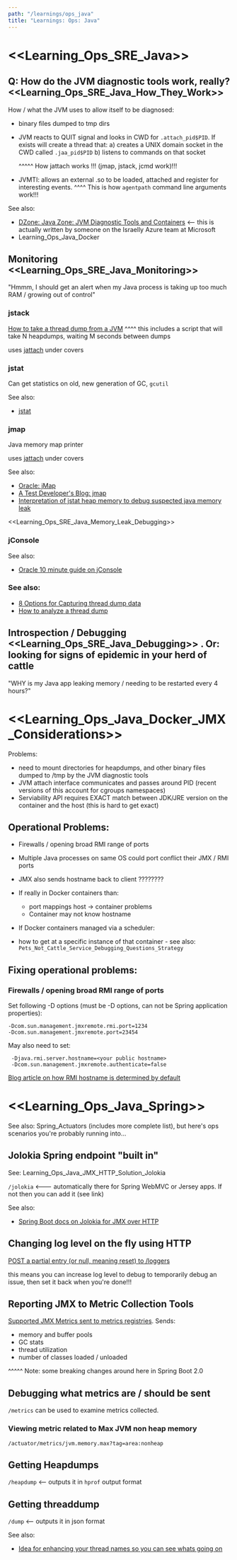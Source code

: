 ```yaml
---
path: "/learnings/ops_java"
title: "Learnings: Ops: Java"
---
```


# <<Learning_Ops_SRE_Java>>

## Q: How do the JVM diagnostic tools work, really? <<Learning_Ops_SRE_Java_How_They_Work>>

How / what the JVM uses to allow itself to be diagnosed:

  * binary files dumped to tmp dirs
  * JVM reacts to QUIT signal and looks in CWD for `.attach_pid$PID`. If exists will create a thread that:
    a) creates a UNIX domain socket in the CWD called `.jaa_pid$PID`
    b) listens to commands on that socket
    
    ^^^^^ How jattach works !!! (jmap, jstack, jcmd work)!!!

  * JVMTI: allows an external .so to be loaded, attached and register for interesting events.
    ^^^^ This is how `agentpath` command line arguments work!!!

See also:

  * [DZone: Java Zone: JVM Diagnostic Tools and Containers](https://dzone.com/articles/lightweight-jvm-diagnostics-tools-and-containers) <-- this is actually written by someone on the Israelly Azure team at Microsoft
  * Learning_Ops_Java_Docker

## Monitoring <<Learning_Ops_SRE_Java_Monitoring>>

"Hmmm, I should get an alert when my Java process is taking up too much RAM / growing out of control"

  
### jstack

[How to take a thread dump from a JVM](https://helpx.adobe.com/experience-manager/kb/TakeThreadDump.html)
^^^^ this includes a script that will take N heapdumps, waiting M seconds between dumps

uses [jattach](https://github.com/apangin/jattach) under covers

### jstat

Can get statistics on old, new generation of GC, `gcutil`

See also:

  * [jstat](https://plumbr.io/handbook/gc-tuning-measuring/jstat)


### jmap

Java memory map printer

uses [jattach](https://github.com/apangin/jattach) under covers

See also: 

  * [Oracle: jMap](https://docs.oracle.com/javase/7/docs/technotes/tools/share/jmap.html)
  * [A Test Developer's Blog: jmap](https://shantonusarker.blogspot.com/2013/07/jmap-java-memory-map-printer.html)
  * [Interpretation of jstat heap memory to debug suspected java memory leak](http://www.technologist-work.com/2015/09/interpretation-of-jstat-heap-memory-to-suspect-java-memory-leak/)
  
<<Learning_Ops_SRE_Java_Memory_Leak_Debugging>>

### jConsole

See also:

  * [Oracle 10 minute guide on jConsole](https://docs.oracle.com/javase/7/docs/technotes/guides/management/jconsole.html)

### See also:

  * [8 Options for Capturing thread dump data](https://dzone.com/articles/how-to-take-thread-dumps-7-options)
  * [How to analyze a thread dump](https://dzone.com/articles/how-analyze-java-thread-dumps?fromrel=true)

## Introspection / Debugging <<Learning_Ops_SRE_Java_Debugging>> . Or: looking for signs of epidemic in your herd of cattle

"WHY is my Java app leaking memory / needing to be restarted every 4 hours?"


# <<Learning_Ops_Java_Docker_JMX_Considerations>>

Problems:

  * need to mount directories for heapdumps, and other binary files dumped to /tmp by the JVM diagnostic tools
  * JVM attach interface communicates and passes around PID (recent versions of this account for cgroups namespaces)
  * Serviability API requires EXACT match between JDK/JRE version on the container and the host (this is hard to get exact)

## Operational Problems:

  * Firewalls / opening broad RMI range of ports
  * Multiple Java processes on same OS could port conflict their JMX / RMI ports
  * JMX also sends hostname back to client ????????
  * If really in Docker containers than:
  
     * port mappings host -> container problems
     * Container may not know hostname

  * If Docker containers managed via a scheduler:
  
  * how to get at a specific instance of that container - see also: `Pets_Not_Cattle_Service_Debugging_Questions_Strategy`


## Fixing operational problems:

### Firewalls / opening broad RMI range of ports

Set following -D options (must be -D options, can not be Spring application properties):

    -Dcom.sun.management.jmxremote.rmi.port=1234
    -Dcom.sun.management.jmxremote.port=23454
  
May also need to set:

     -Djava.rmi.server.hostname=<your public hostname>
     -Dcom.sun.management.jmxremote.authenticate=false

[Blog article on how RMI hostname is determined by default](http://www.chipkillmar.net/2011/06/22/multihomed-hosts-and-java-rmi/)


# <<Learning_Ops_Java_Spring>>

See also: Spring_Actuators  (includes more complete list), but here's ops scenarios you're probably running into...


## Jolokia Spring endpoint "built in"

See: Learning_Ops_Java_JMX_HTTP_Solution_Jolokia

`/jolokia`  <--- automatically there for Spring WebMVC or Jersey apps. If not then you can add it (see link)

See also:

  * [Spring Boot docs on Jolokia for JMX over HTTP](https://docs.spring.io/spring-boot/docs/current/reference/html/production-ready-jmx.html#production-ready-jolokia)


## Changing log level on the fly using HTTP

[POST a partial entry (or null, meaning reset) to /loggers](https://docs.spring.io/spring-boot/docs/current/reference/html/production-ready-loggers.html)

this means you can increase log level to debug to temporarily debug an issue, then set it back when you're done!!!

## Reporting JMX to Metric Collection Tools

[Supported JMX Metrics sent to metrics registries](https://docs.spring.io/spring-boot/docs/current/reference/html/production-ready-metrics.html#production-ready-metrics-meter). Sends:

  * memory and buffer pools
  * GC stats
  * thread utilization
  * number of classes loaded / unloaded

^^^^^ Note: some breaking changes around here in Spring Boot 2.0

## Debugging what metrics are / should be sent

`/metrics` can be used to examine metrics collected.

### Viewing metric related to Max JVM non heap memory

`/actuator/metrics/jvm.memory.max?tag=area:nonheap`

## Getting Heapdumps

`/heapdump` <-- outputs it in `hprof` output format

## Getting threaddump

`/dump`  <-- outputs it in json format

See also:

  * [Idea for enhancing your thread names so you can see whats going on](https://moelholm.com/2016/08/15/spring-boot-enhance-your-threaddumps/)

